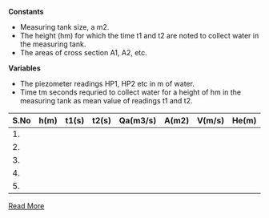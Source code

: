 **Constants**
- Measuring tank size, a m2. 
- The height (hm) for which the time t1 and t2 are noted to collect water in the measuring tank.
- The areas of cross section A1, A2, etc.

**Variables** 

- The piezometer readings HP1, HP2 etc in m of water. 
- Time tm seconds requried to collect water for a height of hm in the measuring tank as mean value of readings t1 and t2.

|  S.No | h(m)  | t1(s)  |  t2(s) |  Qa(m3/s) |A(m2)|V(m/s)|He(m)|Hp(m)|Total|
|-------|-------|--------|--------|-----------|-----|------|-----|-----|-----|
|   1.  |       |        |        |           |     |      |     |     |     |
|   2.  |       |        |        |           |     |      |     |     |     |
|   3.  |       |        |        |           |     |      |     |     |     |
|   4.  |       |        |        |           |     |      |     |     |     |
|   5.  |       |        |        |           |     |      |     |     |     |



 

[Read More](docs/1.Bernoullis_experiment.pdf)
